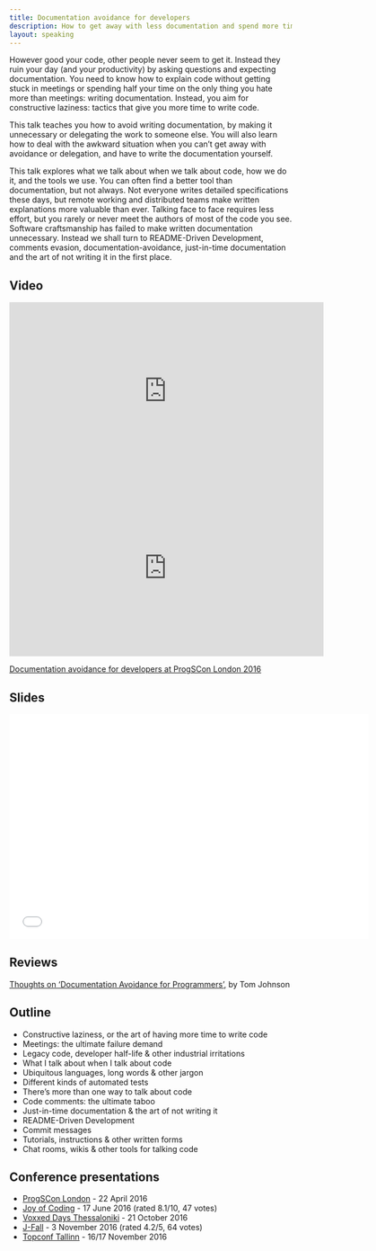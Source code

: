 ```yaml
---
title: Documentation avoidance for developers
description: How to get away with less documentation and spend more time writing code
layout: speaking
---
```


However good your code, other people never seem to get it. Instead they ruin your day (and your productivity) by asking questions and expecting documentation. You need to know how to explain code without getting stuck in meetings or spending half your time on the only thing you hate more than meetings: writing documentation. Instead, you aim for constructive laziness: tactics that give you more time to write code.

This talk teaches you how to avoid writing documentation, by making it unnecessary or delegating the work to someone else.
You will also learn how to deal with the awkward situation when you can’t get away with avoidance or delegation, and have to write the documentation yourself.

This talk explores what we talk about when we talk about code, how we do it, and the tools we use. You can often find a better tool than documentation, but not always. Not everyone writes detailed specifications these days, but remote working and distributed teams make written explanations more valuable than ever. Talking face to face requires less effort, but you rarely or never meet the authors of most of the code you see. Software craftsmanship has failed to make written documentation unnecessary. Instead we shall turn to README-Driven Development, comments evasion, documentation-avoidance, just-in-time documentation and the art of not writing it in the first place.

## Video

<iframe width="560" height="315" src="https://www.youtube.com/embed/rJfuTAEl4Ts" frameborder="0" allowfullscreen></iframe>

<iframe width="560" height="315" src="https://www.youtube.com/embed/WcSKug65xJ8" frameborder="0" allowfullscreen></iframe>

[Documentation avoidance for developers at ProgSCon London 2016](https://www.infoq.com/presentations/minimal-code-documentation)


## Slides

<iframe src="//www.slideshare.net/slideshow/embed_code/key/NNWObhEapz69Qy" width="640" height="400" frameborder="0" marginwidth="0" marginheight="0" scrolling="no"></iframe>

## Reviews

[Thoughts on ‘Documentation Avoidance for Programmers’](http://idratherbewriting.com/2016/07/09/programmer-explains-how-to-get-out-of-writing-documentation/), by Tom Johnson

## Outline

* Constructive laziness, or the art of having more time to write code
* Meetings: the ultimate failure demand
* Legacy code, developer half-life & other industrial irritations
* What I talk about when I talk about code
* Ubiquitous languages, long words & other jargon
* Different kinds of automated tests
* There’s more than one way to talk about code
* Code comments: the ultimate taboo
* Just-in-time documentation & the art of not writing it
* README-Driven Development
* Commit messages
* Tutorials, instructions & other written forms
* Chat rooms, wikis & other tools for talking code

## Conference presentations

* [ProgSCon London](http://progscon.co.uk/talks#tlk-peterhiltontalk) - 22 April 2016
* [Joy of Coding](http://joyofcoding.org/) - 17 June 2016 (rated 8.1/10, 47 votes)
* [Voxxed Days Thessaloniki](https://voxxeddays.com/thessaloniki/) - 21 October 2016
* [J-Fall](http://www.nljug.org/jfall/timetable/2016/) - 3 November 2016 (rated 4.2/5, 64 votes)
* [Topconf Tallinn](http://topconf.com/tallinn-2016/speaker/peter-hilton/) - 16/17 November 2016
